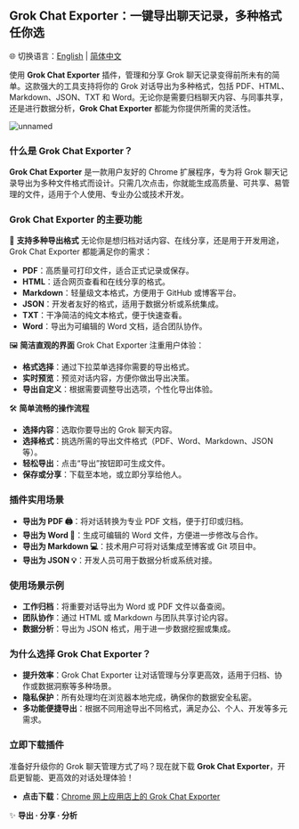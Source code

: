 ## **Grok Chat Exporter：一键导出聊天记录，多种格式任你选**

🌐 切换语言：[English](README.md) | [简体中文](README.zh-CN.md)

使用 **Grok Chat Exporter** 插件，管理和分享 Grok 聊天记录变得前所未有的简单。这款强大的工具支持将你的 Grok 对话导出为多种格式，包括 PDF、HTML、Markdown、JSON、TXT 和 Word。无论你是需要归档聊天内容、与同事共享，还是进行数据分析，**Grok Chat Exporter** 都能为你提供所需的灵活性。

![unnamed](https://github.com/user-attachments/assets/c4883d69-6dc1-4840-b5df-8e0e553dd010)

### **什么是 Grok Chat Exporter？**

**Grok Chat Exporter** 是一款用户友好的 Chrome 扩展程序，专为将 Grok 聊天记录导出为多种文件格式而设计。只需几次点击，你就能生成高质量、可共享、易管理的文件，适用于个人使用、专业办公或技术开发。

### **Grok Chat Exporter 的主要功能**

🚀 **支持多种导出格式**
无论你是想归档对话内容、在线分享，还是用于开发用途，Grok Chat Exporter 都能满足你的需求：

* **PDF**：高质量可打印文件，适合正式记录或保存。
* **HTML**：适合网页查看和在线分享的格式。
* **Markdown**：轻量级文本格式，方便用于 GitHub 或博客平台。
* **JSON**：开发者友好的格式，适用于数据分析或系统集成。
* **TXT**：干净简洁的纯文本格式，便于快速查看。
* **Word**：导出为可编辑的 Word 文档，适合团队协作。

🖼 **简洁直观的界面**
Grok Chat Exporter 注重用户体验：

* **格式选择**：通过下拉菜单选择你需要的导出格式。
* **实时预览**：预览对话内容，方便你做出导出决策。
* **导出自定义**：根据需要调整导出选项，个性化导出体验。

🛠 **简单流畅的操作流程**

* **选择内容**：选取你要导出的 Grok 聊天内容。
* **选择格式**：挑选所需的导出文件格式（PDF、Word、Markdown、JSON 等）。
* **轻松导出**：点击“导出”按钮即可生成文件。
* **保存或分享**：下载至本地，或立即分享给他人。

### **插件实用场景**

* **导出为 PDF 🖨**：将对话转换为专业 PDF 文档，便于打印或归档。
* **导出为 Word 📄**：生成可编辑的 Word 文件，方便进一步修改与合作。
* **导出为 Markdown 💻**：技术用户可将对话集成至博客或 Git 项目中。
* **导出为 JSON 💡**：开发人员可用于数据分析或系统对接。

### **使用场景示例**

* **工作归档**：将重要对话导出为 Word 或 PDF 文件以备查阅。
* **团队协作**：通过 HTML 或 Markdown 与团队共享讨论内容。
* **数据分析**：导出为 JSON 格式，用于进一步数据挖掘或集成。

### **为什么选择 Grok Chat Exporter？**

* **提升效率**：Grok Chat Exporter 让对话管理与分享更高效，适用于归档、协作或数据洞察等多种场景。
* **隐私保护**：所有处理均在浏览器本地完成，确保你的数据安全私密。
* **多功能便捷导出**：根据不同用途导出不同格式，满足办公、个人、开发等多元需求。

### **立即下载插件**

准备好升级你的 Grok 聊天管理方式了吗？现在就下载 **Grok Chat Exporter**，开启更智能、更高效的对话处理体验！

* **点击下载**：[Chrome 网上应用店上的 Grok Chat Exporter](https://chromewebstore.google.com/detail/Grok%20Chat%20Exporter/jnnlkkaidhngedlkogmbhodjlegcdggb)

✨ **导出 · 分享 · 分析**

